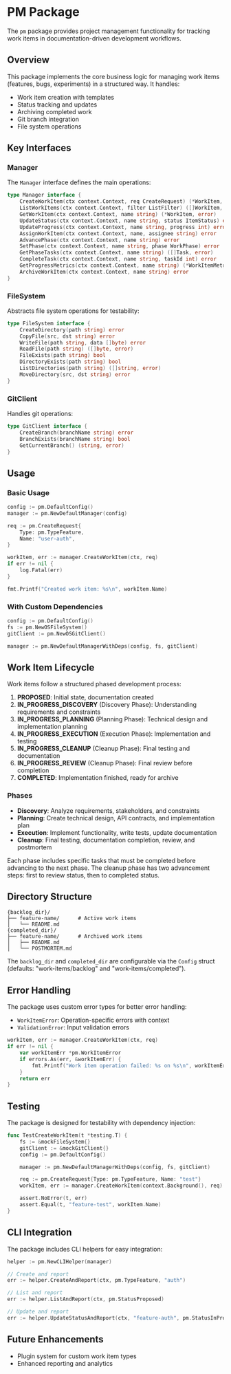 # PM Package

The `pm` package provides project management functionality for tracking work items in documentation-driven development workflows.

## Overview

This package implements the core business logic for managing work items (features, bugs, experiments) in a structured way. It handles:

- Work item creation with templates
- Status tracking and updates
- Archiving completed work
- Git branch integration
- File system operations

## Key Interfaces

### Manager

The `Manager` interface defines the main operations:

```go
type Manager interface {
    CreateWorkItem(ctx context.Context, req CreateRequest) (*WorkItem, error)
    ListWorkItems(ctx context.Context, filter ListFilter) ([]WorkItem, error)
    GetWorkItem(ctx context.Context, name string) (*WorkItem, error)
    UpdateStatus(ctx context.Context, name string, status ItemStatus) error
    UpdateProgress(ctx context.Context, name string, progress int) error
    AssignWorkItem(ctx context.Context, name, assignee string) error
    AdvancePhase(ctx context.Context, name string) error
    SetPhase(ctx context.Context, name string, phase WorkPhase) error
    GetPhaseTasks(ctx context.Context, name string) ([]Task, error)
    CompleteTask(ctx context.Context, name string, taskId int) error
    GetProgressMetrics(ctx context.Context, name string) (*WorkItemMetrics, error)
    ArchiveWorkItem(ctx context.Context, name string) error
}
```

### FileSystem

Abstracts file system operations for testability:

```go
type FileSystem interface {
    CreateDirectory(path string) error
    CopyFile(src, dst string) error
    WriteFile(path string, data []byte) error
    ReadFile(path string) ([]byte, error)
    FileExists(path string) bool
    DirectoryExists(path string) bool
    ListDirectories(path string) ([]string, error)
    MoveDirectory(src, dst string) error
}
```

### GitClient

Handles git operations:

```go
type GitClient interface {
    CreateBranch(branchName string) error
    BranchExists(branchName string) bool
    GetCurrentBranch() (string, error)
}
```

## Usage

### Basic Usage

```go
config := pm.DefaultConfig()
manager := pm.NewDefaultManager(config)

req := pm.CreateRequest{
    Type: pm.TypeFeature,
    Name: "user-auth",
}

workItem, err := manager.CreateWorkItem(ctx, req)
if err != nil {
    log.Fatal(err)
}

fmt.Printf("Created work item: %s\n", workItem.Name)
```

### With Custom Dependencies

```go
config := pm.DefaultConfig()
fs := pm.NewOSFileSystem()
gitClient := pm.NewOSGitClient()

manager := pm.NewDefaultManagerWithDeps(config, fs, gitClient)
```

## Work Item Lifecycle

Work items follow a structured phased development process:

1. **PROPOSED**: Initial state, documentation created
2. **IN_PROGRESS_DISCOVERY** (Discovery Phase): Understanding requirements and constraints
3. **IN_PROGRESS_PLANNING** (Planning Phase): Technical design and implementation planning
4. **IN_PROGRESS_EXECUTION** (Execution Phase): Implementation and testing
5. **IN_PROGRESS_CLEANUP** (Cleanup Phase): Final testing and documentation
6. **IN_PROGRESS_REVIEW** (Cleanup Phase): Final review before completion
7. **COMPLETED**: Implementation finished, ready for archive

### Phases

- **Discovery**: Analyze requirements, stakeholders, and constraints
- **Planning**: Create technical design, API contracts, and implementation plan
- **Execution**: Implement functionality, write tests, update documentation
- **Cleanup**: Final testing, documentation completion, review, and postmortem

Each phase includes specific tasks that must be completed before advancing to the next phase. The cleanup phase has two advancement steps: first to review status, then to completed status.

## Directory Structure

```
{backlog_dir}/
├── feature-name/      # Active work items
│   └── README.md
{completed_dir}/
├── feature-name/      # Archived work items
│   ├── README.md
│   └── POSTMORTEM.md
```

The `backlog_dir` and `completed_dir` are configurable via the `Config` struct (defaults: "work-items/backlog" and "work-items/completed").

## Error Handling

The package uses custom error types for better error handling:

- `WorkItemError`: Operation-specific errors with context
- `ValidationError`: Input validation errors

```go
workItem, err := manager.CreateWorkItem(ctx, req)
if err != nil {
    var workItemErr *pm.WorkItemError
    if errors.As(err, &workItemErr) {
        fmt.Printf("Work item operation failed: %s on %s\n", workItemErr.Op, workItemErr.Name)
    }
    return err
}
```

## Testing

The package is designed for testability with dependency injection:

```go
func TestCreateWorkItem(t *testing.T) {
    fs := &mockFileSystem{}
    gitClient := &mockGitClient{}
    config := pm.DefaultConfig()

    manager := pm.NewDefaultManagerWithDeps(config, fs, gitClient)

    req := pm.CreateRequest{Type: pm.TypeFeature, Name: "test"}
    workItem, err := manager.CreateWorkItem(context.Background(), req)

    assert.NoError(t, err)
    assert.Equal(t, "feature-test", workItem.Name)
}
```

## CLI Integration

The package includes CLI helpers for easy integration:

```go
helper := pm.NewCLIHelper(manager)

// Create and report
err := helper.CreateAndReport(ctx, pm.TypeFeature, "auth")

// List and report
err := helper.ListAndReport(ctx, pm.StatusProposed)

// Update and report
err := helper.UpdateStatusAndReport(ctx, "feature-auth", pm.StatusInProgress)
```

## Future Enhancements

- Plugin system for custom work item types
- Enhanced reporting and analytics
